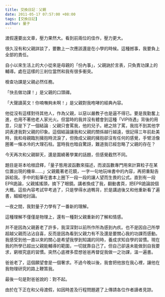 ```yaml
---
title: 交換日記︰父親
date: 2011-05-17 07:57:00 +08:00
tags: [交換日記]
author: 量子
---
```


渡假還要出文章，壓力果然大。看到前兩位的佳作，壓力更大。

很久沒有和父親詳談了，要數上一次應該還是在小學的時候。這種撼事，我要負上全部的責任。

自小以來生活上的大小從來是母親的「份內事」，父親訥於言表，只負責功課上的輔導。處在這樣的三剎位當然和我有很多衝突。

檢查功課是父親必然任務。

「快去做功課！」是父親的口頭禪。

「大聲讀英文！你喃嘸夠未啊！」是父親對我咆哮的經典內容。

他從沒有這樣對待其他人，作為父親，以惡以嚴教子也是逼不得已。要是我勤奮上進，也用不著他老人家光火。但當時的我并沒有體會到這種「VIP待遇」背後的用意，只是下了一個結論﹕父親只會罵我，他的兒子。總之除了罵，我找不到其他字詞表達我對父親的印象。這個結論讓我和父親的關係越行越遠，很記得三年前赴美時，我和母親臨別擁抱時流淚了，但換成父親的擁抱卻沒有任何的感覺，手臂活像圈著一條冰冷的大理石柱。當時我也暗自驚訝，難道我已經忽略了父親的存在？

今天再次和父親聊天，還是圍繞著學業的話題，但感覺截然不同。

題目是哥本哈根詮釋，「量子態用波函數來描述，而波函數專門用來計算粒子在某位置出現的機率……」父親戴著老花鏡，一字一句地玩味書中的內容，再把重點告訴給我。手中的鉛筆在書本上圈下一段一段的讓人望而生畏的公式。直到有一段EPR詭論，父親搖搖頭，摘下了眼鏡。講者換成了我，翻動書頁，把EPR詭論說個大概。這些內容考試早考過了，只是學得水過鴨背，於是講過後又和他重新看了遍書，細細地討論。

一夜之間，我對量子力學有了一番新的理解。

這種理解不僅僅是物理上，還有一種對父親重新的了解和情感。

并不是因為父親蒼老了許多，我深深對以前所作所為感到內疚。也不是因自己所學超越父親而沾沾自喜，反而是因為看到父親力有不及還是要關心我的功課而感動。我感受到他一直以來的關心是希望我學到知識的同時，養成求知自學的習慣。現在我的所學已超出父親能輔導的範圍，一切就靠自己了。但自己卻遠未能做到自我要求，窮根究底的習慣。突然心底裡多麼想爸爸再督促我做一之功課，溫一遍書。

爸爸老了，這個願望會是一個奢求。不過今晚以後，我會把他放在我心裡，讓他在我物理研究的路上鞭策我。

最後一句是對爸爸說的：對不起。

由於在下正在和父母渡假，如因時差及行程問題遲了上傳請各位作者讀者見諒。
